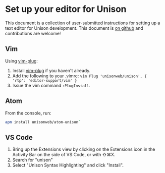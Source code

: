 # Set up your editor for Unison

[githublink]: https://github.com/unisonweb/docsite/edit/gh-pages/_includes/editorsetup.markdown
[vimplug]: https://github.com/junegunn/vim-plug

This document is a collection of user-submitted instructions for setting up a text editor for Unison development. This document is [on github][githublink] and contributions are welcome!

## Vim

Using [vim-plug][vimplug]:

1. Install [vim-plug][vimplug] if you haven't already.
2. Add the following to your .vimrc: 
        ``` vim
        Plug 'unisonweb/unison', { 'rtp': 'editor-support/vim' }
        ```
3. Issue the vim command `:PlugInstall`.

## Atom

From the console, run:

``` bash
apm install unisonweb/atom-unison`
```

## VS Code

1. Bring up the Extensions view by clicking on the Extensions icon in the Activity Bar on the side of VS Code, or with ⇧⌘X.
2. Search for "unison"
3. Select "Unison Syntax Highlighting" and click "Install".

